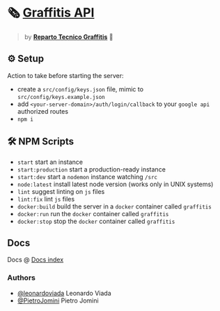 # :newspaper_roll: [Graffitis API](https://graffitis.itiscuneo.gov.it/)

> by [**Reparto Tecnico Graffitis**](https://github.com/graffitis) :rocket:

## :gear: Setup

Action to take before starting the server:

- create a `src/config/keys.json` file, mimic to `src/config/keys.example.json`
- add `<your-server-domain>/auth/login/callback` to your `google api` authorized routes
- `npm i`

## :hammer_and_wrench: NPM Scripts

- `start` start an instance
- `start:production` start a production-ready instance
- `start:dev` start a `nodemon` instance watching `/src`
- `node:latest` install latest node version (works only in UNIX systems)
- `lint` suggest linting on `js` files
- `lint:fix` lint `js` files
- `docker:build` build the server in a `docker` container called `graffitis`
- `docker:run` run the `docker` container called `graffitis`
- `docker:stop` stop the `docker` container called `graffitis`

## Docs

Docs @ [Docs index](./docs/index.md)

### Authors

- [@leonardoviada](https://github.com/leonardoviada) Leonardo Viada
- [@PietroJomini](https://github.com/PietroJomini) Pietro Jomini
